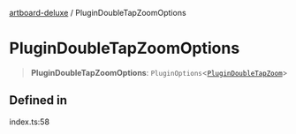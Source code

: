 [artboard-deluxe](../globals.md) / PluginDoubleTapZoomOptions

# PluginDoubleTapZoomOptions

> **PluginDoubleTapZoomOptions**: `PluginOptions`\<[`PluginDoubleTapZoom`](PluginDoubleTapZoom.md)\>

## Defined in

index.ts:58
